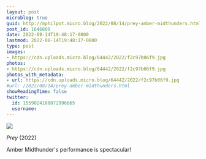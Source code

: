```yaml
---
layout: post
microblog: true
guid: http://mphilpot.micro.blog/2022/08/14/prey-amber-midthunders.html
post_id: 1646808
date: 2022-08-14T19:48:17-0800
lastmod: 2022-08-14T19:48:17-0800
type: post
images:
- https://cdn.uploads.micro.blog/64442/2022/f2c97b06f9.jpg
photos:
- https://cdn.uploads.micro.blog/64442/2022/f2c97b06f9.jpg
photos_with_metadata:
- url: https://cdn.uploads.micro.blog/64442/2022/f2c97b06f9.jpg
#url: /2022/08/14/prey-amber-midthunders.html
showReadingTime: false
twitter:
  id: 1559024160872996865
  username: 
---
```

![](https://micro.markphilpot.com/uploads/2022/f2c97b06f9.jpg)

*Prey* (2022)

Amber Midthunder's performance is spectacular!

